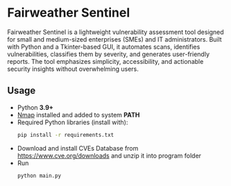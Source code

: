 # Fairweather Sentinel

Fairweather Sentinel is a lightweight vulnerability assessment tool designed for small and medium-sized enterprises (SMEs) and IT administrators. Built with Python and a Tkinter-based GUI, it automates scans, identifies vulnerabilities, classifies them by severity, and generates user-friendly reports. The tool emphasizes simplicity, accessibility, and actionable security insights without overwhelming users.

## Usage  

- Python **3.9+**  
- [Nmap](https://nmap.org/download.html) installed and added to system **PATH**  
- Required Python libraries (install with):  
  ```bash
  pip install -r requirements.txt
- Download and install CVEs Database from https://www.cve.org/downloads and unzip it into program folder
- Run
  ```bash
  python main.py

